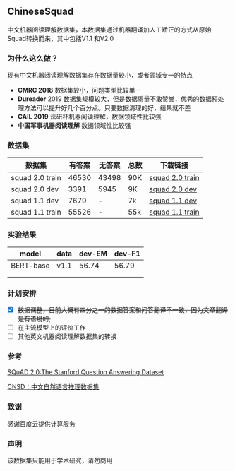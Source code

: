 ## ChineseSquad

  中文机器阅读理解数据集，本数据集通过机器翻译加人工矫正的方式从原始Squad转换而来，其中包括V1.1 和V2.0



### 为什么这么做？

现有中文机器阅读理解数据集存在数据量较小，或者领域专一的特点

- **CMRC 2018** 数据集较小，问题类型比较单一
- **Dureader** 2019 数据集规模较大，但是数据质量不敢赞誉，优秀的数据预处理方法可以提升好几个百分点。只要数据清理的好，结果就不差
- **CAIL 2019** 法研杯机器阅读理解，数据领域性比较强
- **中国军事机器阅读理解** 数据领域性比较强



### 数据集



|    数据集  |   有答案   |  无答案    |   总数   |下载链接      |
| ---- | ---- | ---- | ---- | ---- |
|    squad 2.0 train  | 46530 | 43498 | 90K | [squad 2.0 train](https://github.com/zengjunjun/ChineseSquad/blob/master/squad_2.0/train-v2.0-zh.json) |
| squad 2.0 dev | 3391   | 5945 | 9K | [squad 2.0 dev](https://github.com/zengjunjun/ChineseSquad/blob/master/squad_2.0/dev-v2.0-zh.json) |
| squad 1.1 dev | 7679 | - | 7k | [squad 1.1 dev](https://github.com/zengjunjun/ChineseSquad/blob/master/squad_1.1/dev-v1.1-zh.json) |
| squad 1.1 train | 55526 | - | 55k | [squad 1.1 train](https://github.com/zengjunjun/ChineseSquad/blob/master/squad_1.1/train-v1.1-zh.json) |





### 实验结果

| model     | data | dev-EM | dev-F1 |
| --------- | ---- | ------ | ------ |
| BERT-base | v1.1 | 56.74  | 56.79  |
|           |      |        |        |
|           |      |        |        |



### 计划安排

- [x] ~~数据调整，目前大概有四分之一的数据答案和问答翻译不一致，因为文章翻译是有语境的,~~
- [ ] 在主流模型上的评价工作
- [ ] 其他英文机器阅读理解数据集的转换

### 参考

[SQuAD 2.0:The Stanford Question Answering Dataset](https://rajpurkar.github.io/SQuAD-explorer/)

[CNSD：中文自然语言推理数据集](https://github.com/zengjunjun/CNSD)

### 致谢

感谢百度云提供计算服务

### 声明

该数据集只能用于学术研究，请勿商用
